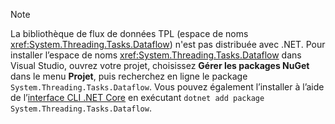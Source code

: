 > [!NOTE]
> La bibliothèque de flux de données TPL (espace de noms <xref:System.Threading.Tasks.Dataflow>) n'est pas distribuée avec .NET. Pour installer l’espace de noms <xref:System.Threading.Tasks.Dataflow> dans Visual Studio, ouvrez votre projet, choisissez **Gérer les packages NuGet** dans le menu **Projet**, puis recherchez en ligne le package `System.Threading.Tasks.Dataflow`. Vous pouvez également l’installer à l’aide de l’[interface CLI .NET Core](~/docs/core/tools/index.md) en exécutant `dotnet add package System.Threading.Tasks.Dataflow`.
